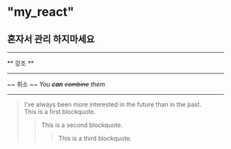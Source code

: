 # "my_react" 
## 혼자서 관리 하지마세요
---
** 강조 **
***
~~ 취소 ~~
_You **can** ~~combine~~ them_
___
> I’ve always been more interested in the future than in the past.    
> This is a first blockquote.
> > This is a second blockquote.
> > > This is a third blockquote.

